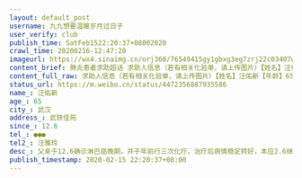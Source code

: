 ```yaml
---
layout: default_post
username: 九九想要温暖岁月过日子
user_verify: club
publish_time: SatFeb1522:20:37+08002020
crawl_time: 20200216-12:47:20
imageurl: https://wx4.sinaimg.cn/orj360/76549415gy1gbxg3eg7zrj22c03407wj.jpg,https://wx2.sinaimg.cn/orj360/76549415gy1gbxg3gxhrjj22c03404qs.jpg,https://wx1.sinaimg.cn/orj360/76549415gy1gbxg3jlusqj22c03401kz.jpg
content_brief: 肺炎患者求助超话 求助人信息（若有相关化验单，请上传图片）【姓名】汪佑新【年龄】65【所在城市】武汉【所在小区、社区】武铁佳苑【患病时间】12.6【联系方式】●●●【其他紧急联系人】汪雅玲【病情描述】 父亲于12.6确诊淋巴癌晚期，并于年前行三次化疗，治疗后病情稳定转好，本 ...全文
content_full_raw: 求助人信息（若有相关化验单，请上传图片）【姓名】汪佑新【年龄】65【所在城市】武汉【所在小区、社区】武铁佳苑【患病时间】12.6【联系方式】●●●【其他紧急联系人】汪雅玲【病情描述】父亲于12.6确诊淋巴癌晚期，并于年前行三次化疗，治疗后病情稳定转好，本应2.6继续反院第四次化疗，但因目前防疫形式严峻，医院一直未能让患者及时反院治疗。医生说该病对化疗周期性要求高，如不能按时化疗，蒋对病情的预后有影响，相信武汉还有很多像我父亲一样的肿瘤患者继续进一步治疗，他们的命同样是命！！恳请相关部门能引起重视，妥善解决，让我父亲能尽早入院接受治疗！！！！
status_url: https://m.weibo.cn/status/4472356887935586
name_: 汪佑新
age_: 65
city_: 武汉
address_: 武铁佳苑
since_: 12.6
tel_: ●●●
tel2_: 汪雅玲
desc_: 父亲于12.6确诊淋巴癌晚期，并于年前行三次化疗，治疗后病情稳定转好，本应2.6继续反院第四次化疗，但因目前防疫形式严峻，医院一直未能让患者及时反院治疗。医生说该病对化疗周期性要求高，如不能按时化疗，蒋对病情的预后有影响，相信武汉还有很多像我父亲一样的肿瘤患者继续进一步治疗，他们的命同样是命！！恳请相关部门能引起重视，妥善解决，让我父亲能尽早入院接受治疗！！！！
publish_timestamp: 2020-02-15 22:20:37+08:00
---
```

